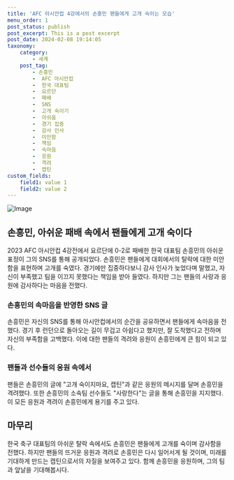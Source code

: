 ```yaml
---
title: 'AFC 아시안컵 4강에서의 손흥민 팬들에게 고개 숙이는 모습'
menu_order: 1
post_status: publish
post_excerpt: This is a post excerpt
post_date: 2024-02-08 19:14:05
taxonomy:
    category:
        - 세계
    post_tag:
        - 손흥민
        -  AFC 아시안컵
        -  한국 대표팀
        -  요르단
        -  패배
        -  SNS
        -  고개 숙이기
        -  아쉬움
        -  경기 집중
        -  감사 인사
        -  미안함
        -  책임
        -  속마음
        -  응원
        -  격려
        -  캡틴
custom_fields:
    field1: value 1
    field2: value 2
---
```


![Image](https://imgnews.pstatic.net/image/057/2024/02/08/0001798215_001_20240208083601205.jpg?type=w647)

## 손흥민, 아쉬운 패배 속에서 팬들에게 고개 숙이다
2023 AFC 아시안컵 4강전에서 요르단에 0-2로 패배한 한국 대표팀 손흥민의 아쉬운 표정이 그의 SNS를 통해 공개되었다. 손흥민은 팬들에게 대회에서의 탈락에 대한 미안함을 표현하며 고개를 숙였다. 경기에만 집중하다보니 감사 인사가 늦었다며 말했고, 자신이 부족했고 팀을 이끄지 못했다는 책임을 받아 들였다. 하지만 그는 팬들의 사랑과 응원에 감사하다는 마음을 전했다.
### 손흥민의 속마음을 반영한 SNS 글
손흥민은 자신의 SNS를 통해 아시안컵에서의 순간을 공유하면서 팬들에게 속마음을 전했다. 경기 후 런던으로 돌아오는 길이 무겁고 아쉽다고 했지만, 잘 도착했다고 전하며 자신의 부족함을 고백했다. 이에 대한 팬들의 격려와 응원이 손흥민에게 큰 힘이 되고 있다.
### 팬들과 선수들의 응원 속에서
팬들은 손흥민의 글에 "고개 숙이지마요, 캡틴"과 같은 응원의 메시지를 달며 손흥민을 격려했다. 또한 손흥민의 소속팀 선수들도 "사랑한다"는 글을 통해 손흥민을 지지했다. 이 모든 응원과 격려이 손흥민에게 용기를 주고 있다.
## 마무리
한국 축구 대표팀의 아쉬운 탈락 속에서도 손흥민은 팬들에게 고개를 숙이며 감사함을 전했다. 하지만 팬들의 뜨거운 응원과 격려로 손흥민은 다시 일어서게 될 것이며, 미래를 기대하게 만드는 캡틴으로서의 자질을 보여주고 있다. 함께 손흥민을 응원하며, 그의 팀과 앞날을 기대해봅시다.
